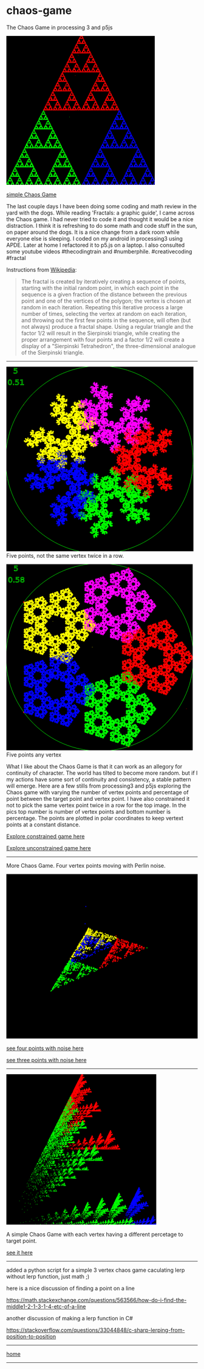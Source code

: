 # chaos-game
The Chaos Game in processing 3 and p5js

![sierpinski1.png](sierpinski1.png)

[simple Chaos Game](https://editor.p5js.org/greggelong/sketches/rJbJBnv2C)

The last couple days I have been doing some coding and math review in the yard with the dogs. While reading 'Fractals: a graphic guide', I came across the Chaos game. I had never tried to code it and thought it would be a nice distraction.  I think it is refreshing to do some math and code stuff in the sun, on paper around the dogs. It is a nice change from a dark room while everyone else is sleeping. I coded on my android in processing3 using APDE. Later at home I refactored it to p5.js on a laptop. I also consulted some youtube videos #thecodingtrain and #numberphile. #creativecoding #fractal

Instructions from [Wikipedia](https://en.wikipedia.org/wiki/Chaos_game):

>The fractal is created by iteratively creating a sequence of points, starting with the initial random point, in which each point in the sequence is a given fraction of the distance between the previous point and one of the vertices of the polygon; the vertex is chosen at random in each iteration. Repeating this iterative process a large number of times, selecting the vertex at random on each iteration, and throwing out the first few points in the sequence, will often (but not always) produce a fractal shape. Using a regular triangle and the factor 1/2 will result in the Sierpinski triangle, while creating the proper arrangement with four points and a factor 1/2 will create a display of a "Sierpinski Tetrahedron", the three-dimensional analogue of the Sierpinski triangle. 

----------


![fivePointsColor.png](fivePointsColor.png)Five points, not the same vertex twice in a row.

![anyVertex.png](anyVertex.png)Five points any vertex


What I like about the Chaos Game is that it can work as an allegory for continuity of character.  The world has tilted to become more random.  but if I my actions have some sort of continuity and consistency, a stable pattern will emerge.  Here are a few stills from processing3 and p5js exploring the Chaos game with varying  the number of vertex points and percentage of point between the target point and vertex point. I have also constrained it not to pick the same vertex point twice in a row for the top image.  In the pics top number is number of  vertex points and bottom number is percentage. The points are plotted in polar coordinates to keep vertext points at a constant distance.

[Explore constrained game here](https://editor.p5js.org/greggelong/present/D3doyDvYm)

[Explore unconstrained game here](https://editor.p5js.org/greggelong/present/j2NaScSM2)

----------

More Chaos Game. Four vertex points moving with Perlin noise.

![fourPointsNoise.png](fourPointsNoise.png)


[see four points with noise here](https://editor.p5js.org/greggelong/present/gDSMSZOaV)

[see three points with noise here](https://editor.p5js.org/greggelong/present/0sEPp5tcI)


------------

![difPercVertex.png](difPercVertex.png)

A simple Chaos Game with each vertex having a different percetage to target point.

[see it here](https://editor.p5js.org/greggelong/present/6fA1bIvrG)

-------------

added a python script for a simple 3 vertex chaos game caculating lerp without lerp function, just math ;)

here is a nice discussion of finding a point on a line

https://math.stackexchange.com/questions/563566/how-do-i-find-the-middle1-2-1-3-1-4-etc-of-a-line

another discussion of making a lerp function in C# 

https://stackoverflow.com/questions/33044848/c-sharp-lerping-from-position-to-position

------

[home](https://greggelong.github.io)


----
